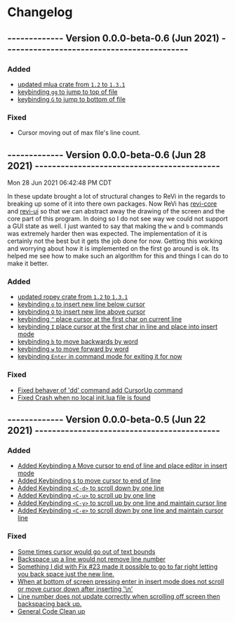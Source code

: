 # Changelog

## ------------- **Version 0.0.0-beta-0.6 (Jun 2021)** -------------------------------------------

### Added

  - [updated mlua crate from `1.2` to `1.3.1`](b337e8846e5fb1e74ac668c21af6f90b42a732fa)
  - [keybinding `gg` to jump to top of file](38)
  - [keybinding `G` to jump to bottom of file](38)

### Fixed
  - Cursor moving out of max file's line count.

## ------------- **Version 0.0.0-beta-0.6 (Jun 28 2021)** -------------------------------------------
  Mon 28 Jun 2021 06:42:48 PM CDT


  In these update brought a lot of structural changes to ReVi in the regards to breaking up some
  of it into there own packages.  Now ReVi has [revi-core]() and [revi-ui]() so that we can
  abstract away the drawing of the screen and the core part of this program. In doing so I do not
  see way we could not support a GUI state as well.  I just wanted to say that making the `w` and `b`
  commands was extremely harder then was expected.  The implementation of it is certainly not the best
  but it gets the job done for now.  Getting this working and worrying about how it is implemented on
  the first go around is ok.  Its helped me see how to make such an algorithm for this and things I
  can do to make it better.

### Added

  - [updated ropey crate from `1.2` to `1.3.1`](b337e8846e5fb1e74ac668c21af6f90b42a732fa)
  - [keybinding `o` to insert new line below cursor](33)
  - [keybinding `O` to insert new line above cursor](33)
  - [keybinding `^` place cursor at the first char on current line](27)
  - [keybinding `I` place cursor at the first char in line and place into insert mode](28)
  - [keybinding `b` to move backwards by word](10)
  - [keybinding `w` to move forward by word](11)
  - [keybinding `Enter` in command mode for exiting it for now]()

### Fixed

  - [Fixed behaver of 'dd' command add CursorUp command]()
  - [Fixed Crash when no local init.lua file is found](36)

## ------------- **Version 0.0.0-beta-0.5 (Jun 22 2021)** -------------------------------------------

### Added

  - [Added Keybinding `A` Move cursor to end of line and place editor in insert mode](14)
  - [Added Keybinding `$` to move cursor to end of line](26)
  - [Added Keybinding `<C-d>` to scroll down by one line](31)
  - [Added Keybinding `<C-u>` to scroll up by one line](31)
  - [Added Keybinding `<C-y>` to scroll up by one line and maintain cursor line](31)
  - [Added Keybinding `<C-e>` to scroll down by one line and maintain cursor line](31)

### Fixed

  - [Some times cursor would go out of text bounds](22)
  - [Backspace up a line would not remove line number](23)
  - [Something I did with Fix #23 made it possible to go to far right letting you back space just the new line.](24)
  - [When at bottom of screen pressing enter in insert mode does not scroll or move cursor down after inserting '\n'](30)
  - [Line number does not update correctly when scrolling off screen then backspacing back up.](31)
  - [General Code Clean up](29)

